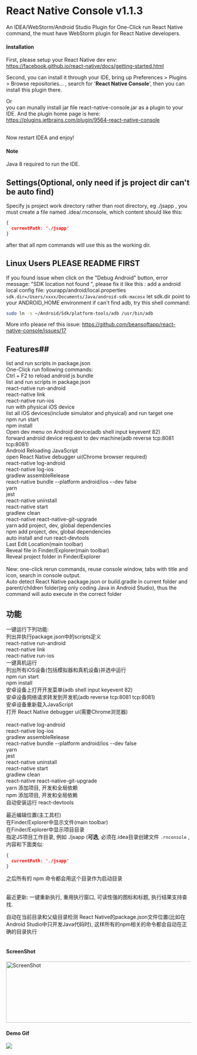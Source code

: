 # React Native Console v1.1.3
An IDEA/WebStorm/Android Studio Plugin for One-Click run React Native command, the must have WebStorm plugin for React Native developers.

#### Installation
First, please setup your React Native dev env:
https://facebook.github.io/react-native/docs/getting-started.html

Second, you can install it through your IDE, bring up  Preferences > Plugins > Browse repositories... , search for '**React Native Console**',
then you can install this plugin there.<br/>

Or<br/>you can munally install jar file react-native-console.jar as a plugin to your IDE. And the plugin home page is here: https://plugins.jetbrains.com/plugin/9564-react-native-console<br/><br/>

Now restart IDEA and enjoy!


#### Note
Java 8 required to run the IDE.<br/>

## Settings(Optional, only need if js project dir can't be auto find)
Specify js project work directory rather than root directory, eg ./jsapp , you must create a file named .idea/.rnconsole, which content should like this:
```json
{
  currentPath: './jsapp'
}
```

after that all npm commands will use this as the working dir.

## Linux Users PLEASE README FIRST

If you found issue when click on the "Debug Android" button, error message: 
 "SDK location not found ", please fix it like this :
add a android local config file:
yourapp/android/local.properties
`sdk.dir=/Users/xxxx/Documents/Java/android-sdk-macosx`
let sdk.dir point to your ANDROID_HOME environment 
if can't find adb, try this shell command:

```sh
sudo ln -s ~/Android/Sdk/platform-tools/adb /usr/bin/adb
```


More info please ref this issue:
https://github.com/beansoftapp/react-native-console/issues/17


## Features## 
list and run scripts in package.json<br>One-Click run following commands:<br/>Ctrl + F2 to reload android js bundle<br>list and run scripts in package.json<br>react-native run-android<br/>react-native link<br/>react-native run-ios<br/>run with physical iOS device<br/>list all iOS devices(include simulator and physical) and run target one <br/>npm run start<br/>npm install<br/>Open dev menu on Android device(adb shell input keyevent 82)<br/>forward android device request to dev machine(adb reverse tcp:8081 tcp:8081)<br/>Android Reloading JavaScript<br/>open React Native debugger ui(Chrome browser required)<br/>react-native log-android<br/>react-native log-ios<br/>gradlew assembleRelease<br/>react-native bundle --platform android/ios --dev false<br/>yarn<br/>jest<br/>react-native uninstall<br/>react-native start<br/>gradlew clean<br/>react-native react-native-git-upgrade<br/>yarn add project, dev, global dependencies<br/>npm add project, dev, global dependencies<br/>auto install and run react-devtools<br/>Last Edit Location(main toolbar)<br/>Reveal file in Finder/Explorer(main toolbar)<br/>Reveal project folder in Finder/Explorer<br/><br/>
New: one-click rerun commands, reuse console window, tabs with title and icon, search in console output.<br/>
Auto detect React Native package.json or build.gradle in current folder and parent/children folder(eg only coding Java in Android Studio),
thus the command will auto execute in the correct folder<br/>



<h2>功能</h2>
一键运行下列功能:<br/>
列出并执行package.json中的scripts定义<br>
react-native run-android<br/>
react-native link<br/>
react-native run-ios<br/>
一键真机运行<br/>
列出所有iOS设备(包括模拟器和真机设备)并选中运行<br/>
npm run start<br/>
npm install<br/>
安卓设备上打开开发菜单(adb shell input keyevent 82)<br/>
安卓设备网络请求转发到开发机(adb reverse tcp:8081 tcp:8081)<br/>
安卓设备重新载入JavaScript<br/>
打开 React Native debugger ui(需要Chrome浏览器)<br/><br/>
react-native log-android<br/>
react-native log-ios<br/>
gradlew assembleRelease<br/>
react-native bundle --platform android/ios --dev false<br/>
yarn<br/>
jest<br/>
react-native uninstall<br/>
react-native start<br/>
gradlew clean<br/>
react-native react-native-git-upgrade<br/>
yarn 添加项目, 开发和全局依赖<br/>
npm 添加项目, 开发和全局依赖<br/>
自动安装运行 react-devtools<br/>

最近编辑位置(主工具栏)<br/>
在Finder/Explorer中显示文件(main toolbar)<br/>
在Finder/Explorer中显示项目目录<br/>
指定JS项目工作目录, 例如 ./jsapp (**可选**, 必须在.idea目录创建文件 `.rnconsole` , 内容和下面类似:

```json
{
  currentPath: './jsapp'
}
```

之后所有的 npm 命令都会用这个目录作为启动目录<br/>
<br/>

最近更新: 一键重新执行, 重用执行窗口, 可读性强的图标和标题, 执行结果支持查找.<br/>

自动在当前目录和父级目录检测 React Native的package.json文件位置(比如在Android Studio中只开发Java代码时), 这样所有的npm相关的命令都会自动在正确的目录执行<br/>
<br/>

#### ScreenShot

<img src="https://plugins.jetbrains.com/files/9564/screenshot_17784.png" width="675" height="167" alt="ScreenShot" align=center />

#### Demo Gif
![](https://raw.githubusercontent.com/beansoftapp/react-native-console/master/screenshot/rnconsole.gif)


